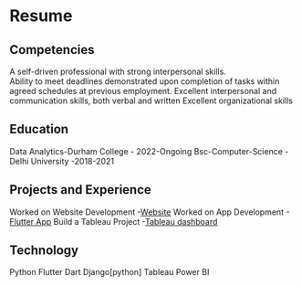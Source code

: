 # Resume
## Competencies
A self-driven professional with strong interpersonal skills.  
Ability to meet deadlines demonstrated upon completion of tasks within agreed schedules at previous employment.
Excellent interpersonal and communication skills, both verbal and written 
Excellent organizational skills
## Education
Data Analytics-Durham College - 2022-Ongoing
Bsc-Computer-Science -Delhi University -2018-2021
## Projects and Experience
Worked on Website Development -[Website](iaad.in)
Worked on App Development -[Flutter App](https://github.com/kds888kds/zask)
Build a Tableau Project -[Tableau dashboard](https://public.tableau.com/app/profile/karandeep.singh4351/viz/Business-Analysis-Karandeep-Singh-6/Dashboard1)
## Technology
Python
Flutter
Dart
Django[python]
Tableau
Power BI
